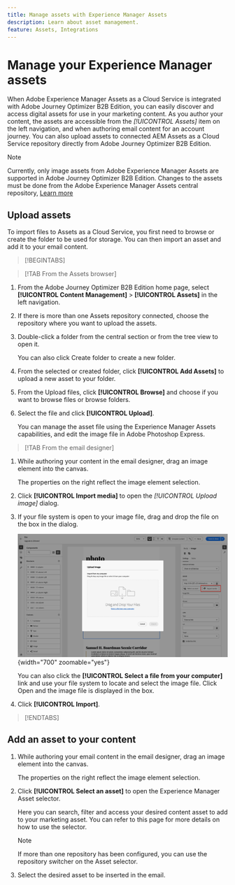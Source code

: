 ```yaml
---
title: Manage assets with Experience Manager Assets
description: Learn about asset management.
feature: Assets, Integrations
---
```

# Manage your Experience Manager assets

When Adobe Experience Manager Assets as a Cloud Service is integrated with Adobe Journey Optimizer B2B Edition, you can easily discover and access digital assets for use in your marketing content. As you author your content, the assets are accessible from the _[!UICONTROL Assets]_ item on the left navigation, and when authoring email content for an account journey. You can also upload assets to connected AEM Assets as a Cloud Service repository directly from Adobe Journey Optimizer B2B Edition.

>[!NOTE]
>
>Currently, only image assets from Adobe Experience Manager Assets are supported in Adobe Journey Optimizer B2B Edition. Changes to the assets must be done from the Adobe Experience Manager Assets central repository, [Learn more](https://experienceleague.adobe.com/en/docs/experience-manager-cloud-service/content/assets/manage/manage-digital-assets)

## Upload assets

To import files to Assets as a Cloud Service, you first need to browse or create the folder to be used for storage. You can then import an asset and add it to your email content.

>[!BEGINTABS]

>[!TAB From the Assets browser]

1. From the Adobe Journey Optimizer B2B Edition home page, select **[!UICONTROL Content Management]** > **[!UICONTROL Assets]** in the left navigation.

1. If there is more than one Assets repository connected, choose the repository where you want to upload the assets.

1. Double-click a folder from the central section or from the tree view to open it.

   You can also click Create folder to create a new folder.

1. From the selected or created folder, click **[!UICONTROL Add Assets]** to upload a new asset to your folder.

1. From the Upload files, click **[!UICONTROL Browse]** and choose if you want to browse files or browse folders.

1. Select the file and click **[!UICONTROL Upload]**. 

   You can manage the asset file using the Experience Manager Assets capabilities, and edit the image file in Adobe Photoshop Express.

>[!TAB From the email designer]

1. While authoring your content in the email designer, drag an image element into the canvas. 

   The properties on the right reflect the image element selection. 

1. Click **[!UICONTROL Import media]** to open the _[!UICONTROL Upload image]_ dialog.

1. If your file system is open to your image file, drag and drop the file on the box in the dialog.

   ![Upload image file to Assets repository](./assets/email-designer-image-upload.png){width="700" zoomable="yes"}

   You can also click the **[!UICONTROL Select a file from your computer]** link and use your file system to locate and select the image file. Click Open and the image file is displayed in the box.

1. Click **[!UICONTROL Import]**.

>[!ENDTABS]

## Add an asset to your content

1. While authoring your email content in the email designer, drag an image element into the canvas. 

   The properties on the right reflect the image element selection. 

1. Click **[!UICONTROL Select an asset]** to open the Experience Manager Asset selector. 

   Here you can search, filter and access your desired content asset to add to your marketing asset. You can refer to this page for more details on how to use the selector.

   >[!NOTE]
   >
   >If more than one repository has been configured, you can use the repository switcher on the Asset selector.

1. Select the desired asset to be inserted in the email.
